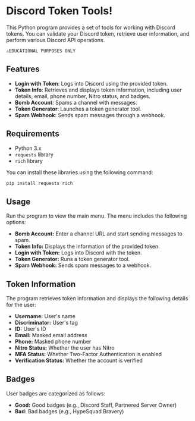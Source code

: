 # Discord Token Tools!

This Python program provides a set of tools for working with Discord tokens. You can validate your Discord token, retrieve user information, and perform various Discord API operations.

`⚠️EDUCATIONAL PURPOSES ONLY`

## Features

- **Login with Token**: Logs into Discord using the provided token.
- **Token Info**: Retrieves and displays token information, including user details, email, phone number, Nitro status, and badges.
- **Bomb Account**: Spams a channel with messages.
- **Token Generator**: Launches a token generator tool.
- **Spam Webhook**: Sends spam messages through a webhook.

## Requirements

- Python 3.x
- `requests` library
- `rich` library

You can install these libraries using the following command:
```bash
pip install requests rich
```

## Usage
Run the program to view the main menu. The menu includes the following options:

- **Bomb Account:** Enter a channel URL and start sending messages to spam.
- **Token Info:** Displays the information of the provided token.
- **Login with Token:** Logs into Discord with the token.
- **Token Generator:** Runs a token generator tool.
- **Spam Webhook:** Sends spam messages to a webhook.

## Token Information
The program retrieves token information and displays the following details for the user:

- **Username:** User's name
- **Discriminator:** User's tag
- **ID:** User's ID
- **Email:** Masked email address
- **Phone:** Masked phone number
- **Nitro Status:** Whether the user has Nitro
- **MFA Status:** Whether Two-Factor Authentication is enabled
- **Verification Status:** Whether the account is verified

## Badges
User badges are categorized as follows:

- **Good:** Good badges (e.g., Discord Staff, Partnered Server Owner)
- **Bad:** Bad badges (e.g., HypeSquad Bravery)
